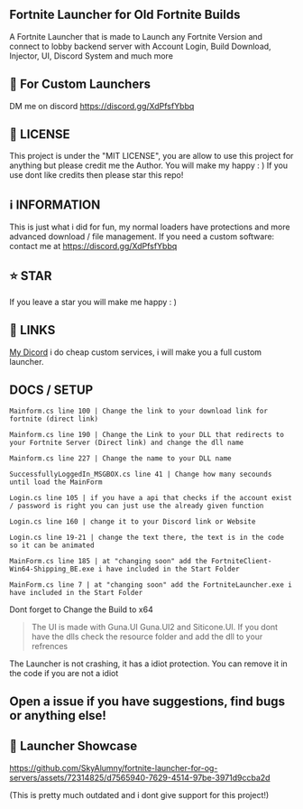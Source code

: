 ## Fortnite Launcher for Old Fortnite Builds
A Fortnite Launcher that is made to Launch any Fortnite Version and connect to lobby backend server with Account Login, Build Download, Injector, UI, Discord System and much more 

## 💎 For Custom Launchers
DM me on discord https://discord.gg/XdPfsfYbbq

## 📄 LICENSE
This project is under the "MIT LICENSE", you are allow to use this project for anything but please credit me the Author. You will make my happy : ) If you use dont like credits then please star this repo!

## ℹ️ INFORMATION
This is just what i did for fun,
my normal loaders have protections and more advanced download / file management.
If you need a custom software: contact me at https://discord.gg/XdPfsfYbbq

## ⭐️ STAR

If you leave a star you will make me happy : )

## 🔗 LINKS

[My Dicord](https://discord.gg/XdPfsfYbbq) i do cheap custom services, i will make you a full custom launcher.

## DOCS / SETUP
```
Mainform.cs line 100 | Change the link to your download link for fortnite (direct link)

Mainform.cs line 190 | Change the Link to your DLL that redirects to your Fortnite Server (Direct link) and change the dll name

Mainform.cs line 227 | Change the name to your DLL name

SuccessfullyLoggedIn_MSGBOX.cs line 41 | Change how many secounds until load the MainForm

Login.cs line 105 | if you have a api that checks if the account exist / password is right you can just use the already given function

Login.cs line 160 | change it to your Discord link or Website

Login.cs line 19-21 | change the text there, the text is in the code so it can be animated

MainForm.cs line 185 | at "changing soon" add the FortniteClient-Win64-Shipping_BE.exe i have included in the Start Folder

MainForm.cs line 7 | at "changing soon" add the FortniteLauncher.exe i have included in the Start Folder
```
Dont forget to Change the Build to x64


> The UI is made with Guna.UI Guna.UI2 and Siticone.UI. If you dont have the dlls check the resource folder and add the dll to your refrences

The Launcher is not crashing, it has a idiot protection. You can remove it in the code if you are not a idiot 

## Open a issue if you have suggestions, find bugs or anything else!

## 🎥 Launcher Showcase

https://github.com/SkyAlumny/fortnite-launcher-for-og-servers/assets/72314825/d7565940-7629-4514-97be-3971d9ccba2d

(This is pretty much outdated and i dont give support for this project!)
